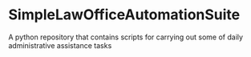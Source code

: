 # SimpleLawOfficeAutomationSuite
A python repository that contains scripts for carrying out some of daily administrative assistance tasks

